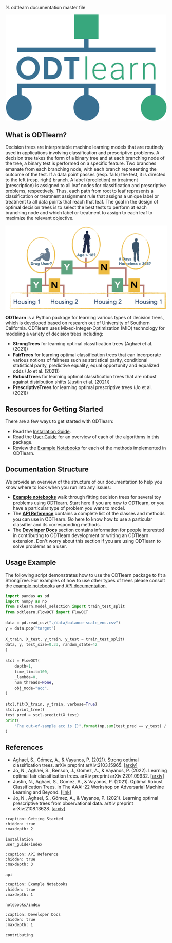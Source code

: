 % odtlearn documentation master file

<p align="center">
<img src="_static/img/ODTlearn-color.png" alt="ODTlearn Logo" width="500"/>
</p>

## What is ODTlearn?
Decision trees are interpretable machine learning models that are routinely used in applications involving classification and prescriptive problems. A decision tree takes the form of a binary tree and at each branching node of the tree, a binary test is performed on a specific feature. Two branches emanate from each branching node, with each branch representing the outcome of the test. If a data point passes (resp. fails) the test, it is directed to the left (resp. right) branch. A label (prediction) or treatment (prescription) is assigned to all leaf nodes for classification and prescriptive problems, respectively. Thus, each path from root to leaf represents a classification or treatment assignment rule that assigns a unique label or treatment to all data points that reach that leaf. The goal in the design of optimal decision trees is to select the best tests to perform at each branching node and which label or treatment to assign to each leaf to maximize the relevant objective.

<img src="_static/img/classification_tree.png" alt="classification tree" style="width:600px;display:block;margin-left:auto;margin-right:auto;"/>

<!-- ```{image} _static/img/classification_tree.png
:alt: A decision tree of depth 2
:width: 600px
:align: center
``` -->

**ODTlearn** is a Python package for learning various types of decision trees, which is developed based on research out of University of Southern California. ODTlearn uses Mixed-Integer-Optimization (MIO) technology for modeling a variety of decision trees including:

- **StrongTrees** for learning optimal classification trees (Aghaei et al. (2021))
- **FairTrees** for learning optimal classification trees that can incorporate various notions of fairness such as statistical parity, conditional statistical parity, predictive equality, equal opportunity and equalized odds (Jo et al. (2021))
- **RobustTrees** for learning optimal classification trees that are robust against distribution shifts (Justin et al. (2021))
- **PrescriptiveTrees** for learning optimal prescriptive trees (Jo et al. (2021))

## Resources for Getting Started

There are a few ways to get started with ODTlearn:

* Read the [Installation Guide](installation).
* Read the [User Guide](./user_guide/index.md) for an overview of each of the algorithms in this package.
* Review the [Example Notebooks](./notebooks/index.md) for each of the methods implemented in ODTlearn.

## Documentation Structure

We provide an overview of the structure of our documentation to help you know where to look when you run into any issues:

* [**Example notebooks**](./notebooks/index.md) walk through fitting decision trees for several toy problems using ODTlearn. Start here if you are new to ODTlearn, or you have a particular type of problem you want to model.
* The [**API Reference**](api.md) contains a complete list of the classes and methods you can use in ODTlearn. Go here to know how to use a particular classifier and its corresponding methods.
* The [**Developer Docs**](contributing.md) section contains information for people interested in contributing to ODTlearn development or writing an ODTlearn extension. Don't worry about this section if you are using ODTlearn to solve problems as a user.

## Usage Example

The following script demonstrates how to use the ODTlearn package to fit a StrongTree. For examples of how to use other types of trees please consult the [example notebooks](./notebooks/index.md) and [API documentation](./api.md).

```python
import pandas as pd
import numpy as np
from sklearn.model_selection import train_test_split
from odtlearn.FlowOCT import FlowOCT

data = pd.read_csv("./data/balance-scale_enc.csv")
y = data.pop("target")

X_train, X_test, y_train, y_test = train_test_split(
data, y, test_size=0.33, random_state=42
)

stcl = FlowOCT(
    depth=1,
    time_limit=100,
    _lambda=0,
    num_threads=None,
    obj_mode="acc",
)

stcl.fit(X_train, y_train, verbose=True)
stcl.print_tree()
test_pred = stcl.predict(X_test)
print(
    "The out-of-sample acc is {}".format(np.sum(test_pred == y_test) / y_test.shape[0])
)
```

## References
* Aghaei, S., Gómez, A., & Vayanos, P. (2021). Strong optimal classification trees. arXiv preprint arXiv:2103.15965. [\[arxiv\]](https://arxiv.org/abs/2103.15965)
* Jo, N., Aghaei, S., Benson, J., Gómez, A., & Vayanos, P. (2022). Learning optimal fair classification trees. arXiv preprint arXiv:2201.09932. [\[arxiv\]](https://arxiv.org/abs/2201.09932)
* Justin, N., Aghaei, S., Gomez, A., & Vayanos, P. (2021). Optimal Robust Classification Trees. In The AAAI-22 Workshop on Adversarial Machine Learning and Beyond. [\[link\]](https://openreview.net/pdf?id=HbasA9ysA3)
* Jo, N., Aghaei, S., Gómez, A., & Vayanos, P. (2021). Learning optimal prescriptive trees from observational data. arXiv preprint arXiv:2108.13628. [\[arxiv\]](https://arxiv.org/pdf/2108.13628.pdf)


```{toctree}
:caption: Getting Started
:hidden: true
:maxdepth: 2

installation
user_guide/index
```

```{toctree}
:caption: API Reference
:hidden: true
:maxdepth: 3

api
```

```{toctree}
:caption: Example Notebooks
:hidden: true
:maxdepth: 1

notebooks/index
```


```{toctree}
:caption: Developer Docs
:hidden: true
:maxdepth: 1

contributing
```

